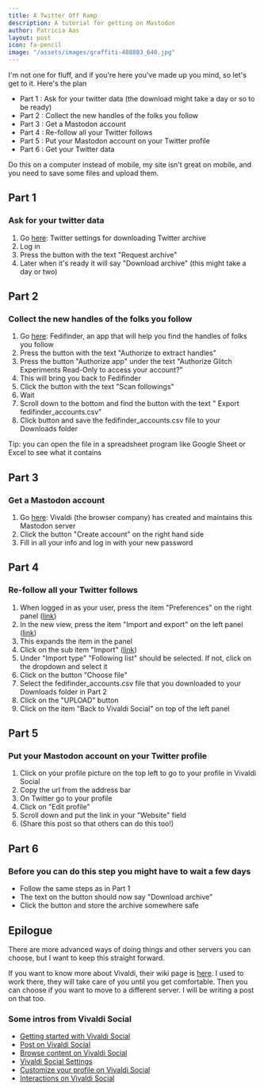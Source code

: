 ```yaml
---
title: A Twitter Off Ramp
description: A tutorial for getting on Mastodon
author: Patricia Aas
layout: post
icon: fa-pencil
image: "/assets/images/graffiti-488883_640.jpg"
---
```


I'm not one for fluff, and if you're here you've made up you mind, so let's get to it. Here's the plan

* Part 1 : Ask for your twitter data (the download might take a day or so to be ready)
* Part 2 : Collect the new handles of the folks you follow
* Part 3 : Get a Mastodon account
* Part 4 : Re-follow all your Twitter follows
* Part 5 : Put your Mastodon account on your Twitter profile
* Part 6 : Get your Twitter data

Do this on a computer instead of mobile, my site isn't great on mobile, and you need to save some files and upload them.

## Part 1

### Ask for your twitter data

1. Go [here][1]: Twitter settings for downloading Twitter archive
2. Log in
3. Press the button with the text "Request archive"
4. Later when it's ready it will say "Download archive" (this might take a day or two)

## Part 2

### Collect the new handles of the folks you follow

1. Go [here][2]: Fedifinder, an app that will help you find the handles of folks you follow
2. Press the button with the text "Authorize to extract handles"
3. Press the button "Authorize app" under the text "Authorize Glitch Experiments Read-Only to access your account?"
4. This will bring you back to Fedifinder
5. Click the button with the text "Scan followings"
6. Wait
7. Scroll down to the bottom and find the button with the text " Export fedifinder_accounts.csv"
8. Click button and save the fedifinder_accounts.csv file to your Downloads folder

Tip: you can open the file in a spreadsheet program like Google Sheet or Excel to see what it contains

## Part 3

### Get a Mastodon account

1. Go [here][3]: Vivaldi (the browser company) has created and maintains this Mastodon server
2. Click the button "Create account" on the right hand side
3. Fill in all your info and log in with your new password

## Part 4

### Re-follow all your Twitter follows

1. When logged in as your user, press the item "Preferences" on the right panel ([link][4])
2. In the new view, press the item "Import and export" on the left panel ([link][5])
3. This expands the item in the panel
4. Click on the sub item "Import" ([link][6])
5. Under "Import type" "Following list" should be selected. If not, click on the dropdown and select it
6. Click on the button "Choose file"
7. Select the fedifinder_accounts.csv file that you downloaded to your Downloads folder in Part 2
8. Click on the "UPLOAD" button
9. Click on the item "Back to Vivaldi Social" on top of the left panel

## Part 5

### Put your Mastodon account on your Twitter profile

1. Click on your profile picture on the top left to go to your profile in Vivaldi Social
2. Copy the url from the address bar
3. On Twitter go to your profile
4. Click on "Edit profile"
5. Scroll down and put the link in your "Website" field
6. (Share this post so that others can do this too!)

## Part 6

### Before you can do this step you might have to wait a few days

* Follow the same steps as in Part 1
* The text on the button should now say "Download archive"
* Click the button and store the archive somewhere safe

## Epilogue

There are more advanced ways of doing things and other servers you can choose, but I want to keep this straight forward.

If you want to know more about Vivaldi, their wiki page is [here][7]. I used to work there, they will take care of you
until you get comfortable. Then you can choose if you want to move to a different server. I will be writing a post on
that too.

### Some intros from Vivaldi Social

* [Getting started with Vivaldi Social][8]
* [Post on Vivaldi Social][9]
* [Browse content on Vivaldi Social][10]
* [Vivaldi Social Settings][11]
* [Customize your profile on Vivaldi Social][12]
* [Interactions on Vivaldi Social][13]

[1]: https://twitter.com/settings/download_your_data

[2]: https://fedifinder.glitch.me

[3]: https://social.vivaldi.net/explore

[4]: https://social.vivaldi.net/settings/preferences/appearance

[5]: https://social.vivaldi.net/settings/export

[6]: https://social.vivaldi.net/settings/import

[7]: https://en.wikipedia.org/wiki/Vivaldi_(web_browser)

[8]: https://help.vivaldi.com/services/social/getting-started-with-vivaldi-social/

[9]: https://help.vivaldi.com/services/social/post-on-vivaldi-social/

[10]: https://help.vivaldi.com/services/social/browse-content-on-vivaldi-social/

[11]: https://help.vivaldi.com/services/social/vivaldi-social-settings/

[12]: https://help.vivaldi.com/services/social/customize-your-profile-on-vivaldi-social/

[13]: https://help.vivaldi.com/services/social/interactions-on-vivaldi-social/